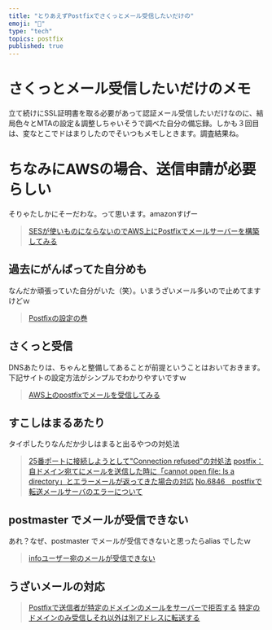 ```yaml
---
title: "とりあえずPostfixでさくっとメール受信したいだけの"
emoji: "📝"
type: "tech"
topics: postfix
published: true
---
```


# さくっとメール受信したいだけのメモ
立て続けにSSL証明書を取る必要があって認証メール受信したいだけなのに、結局色々とMTAの設定＆調整しちゃいそうで調べた自分の備忘録。しかも３回目は、変なとこでドはまりしたのでそいつもメモしときます。調査結果ね。

# ちなみにAWSの場合、送信申請が必要らしい
そりゃたしかにそーだわな。って思います。amazonすげー

> [SESが使いものにならないのでAWS上にPostfixでメールサーバーを構築してみる](http://qiita.com/takahirono7/items/0e1a1dce69e7d38d3cf8)

## 過去にがんばってた自分めも
なんだか頑張っていた自分がいた（笑）。いまうざいメール多いので止めてますけどｗ

> [Postfixの設定の巻](http://www.sea-bird.org/pukiwiki/index.php?Postfix%A4%CE%C0%DF%C4%EA%A4%CE%B4%AC)

## さくっと受信
DNSあたりは、ちゃんと整備してあることが前提ということはおいておきます。
下記サイトの設定方法がシンプルでわかりやすいですｗ

> [AWS上のpostfixでメールを受信してみる](https://github.com/mechamogera/MyTips/wiki/AWS%E4%B8%8A%E3%81%AEpostfix%E3%81%A7%E3%83%A1%E3%83%BC%E3%83%AB%E3%82%92%E5%8F%97%E4%BF%A1%E3%81%97%E3%81%A6%E3%81%BF%E3%82%8B)

## すこしはまるあたり
タイポしたりなんだか少しはまると出るやつの対処法

> [25番ポートに接続しようとして"Connection refused"の対処法](http://dqn.sakusakutto.jp/2014/10/posftix_smtp_25_connection_refused.html)
> [postfix： 自ドメイン宛てにメールを送信した時に「cannot open file: Is a directory」とエラーメールが返ってきた場合の対応](http://ctrltf.com/postfix-send-error-correspondence-167.html)
> [No.6846　postfixで転送メールサーバのエラーについて](http://www.aconus.com/~oyaji/bbs/past/0011/B0006846.html)

## postmaster でメールが受信できない
あれ？なぜ、postmaster でメールが受信できないと思ったらalias でしたｗ

> [infoユーザー宛のメールが受信できない](http://qiita.com/is0me/items/b466d44b67a5a1c665a5)

## うざいメールの対応

> [Postfixで送信者が特定のドメインのメールをサーバーで拒否する](http://www.ipentec.com/document/document.aspx?page=linux-postfix-reject-mail-by-sender-domain)
> [特定のドメインのみ受信しそれ以外は別アドレスに転送する](http://infraref.blogspot.jp/2011/06/postfix.html)





